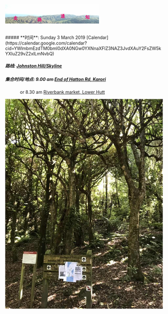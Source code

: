 ![skyline](_images/skyline2.png)

<br/>
##### **时间**: Sunday 3 March 2019  [Calendar](https://calendar.google.com/calendar?cid=YWlmbmEzdTM0bmI0dXA0NGw0YXNnaXFlZ3NAZ3JvdXAuY2FsZW5kYXIuZ29vZ2xlLmNvbQ)

##### **路线**: [Johnston Hill/Skyline](https://wellington.govt.nz/recreation/enjoy-the-outdoors/parks-and-reserves/outer-green-belt-reserves/johnston-hill)


##### **集合时间/地点**:  9.00 am [End of Hatton Rd, Karori](https://www.google.com/maps/place/41%C2%B016'43.7%22S+174%C2%B044'31.0%22E/@-41.2788056,174.7397557,17z/data=!3m1!4b1!4m6!3m5!1s0x0:0x0!7e2!8m2!3d-41.2788011!4d174.7419329) 

&nbsp; &nbsp; &nbsp; &nbsp; &nbsp; &nbsp;  or 8.30 am 
 [Riverbank market, Lower Hutt](https://www.google.com/maps/place/Riverbank+Market/@-41.2058945,174.9054787,16.32z/data=!4m5!3m4!1s0x0:0xc00255f7c5f2a824!8m2!3d-41.2064751!4d174.9054015?shorturl=1)
 


![mmexport1551640818132](_images/mmexport1551640818132.jpg)

